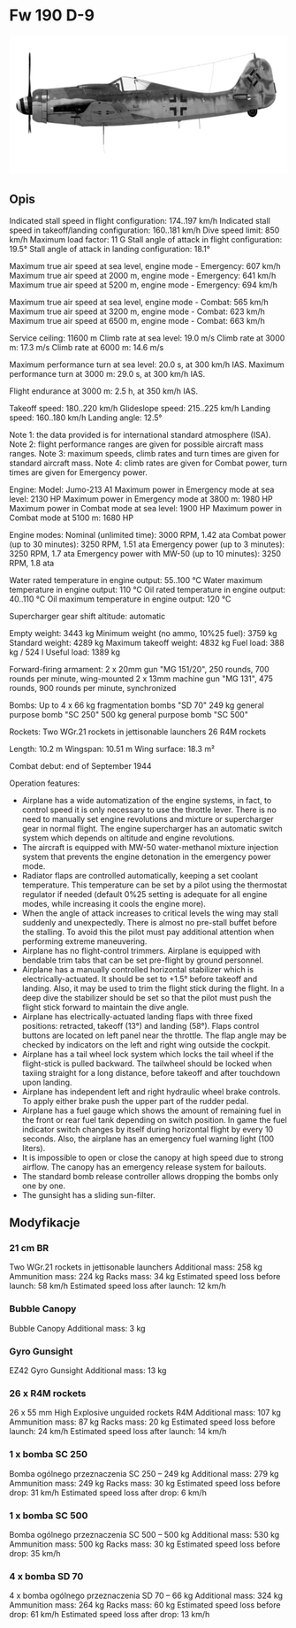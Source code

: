 # Fw 190 D-9

![fw190d9](../images/fw190d9.png)

## Opis

Indicated stall speed in flight configuration: 174..197 km/h
Indicated stall speed in takeoff/landing configuration: 160..181 km/h
Dive speed limit: 850 km/h
Maximum load factor: 11 G
Stall angle of attack in flight configuration: 19.5°
Stall angle of attack in landing configuration: 18.1°

Maximum true air speed at sea level, engine mode - Emergency: 607 km/h
Maximum true air speed at 2000 m, engine mode - Emergency: 641 km/h
Maximum true air speed at 5200 m, engine mode - Emergency: 694 km/h

Maximum true air speed at sea level, engine mode - Combat: 565 km/h
Maximum true air speed at 3200 m, engine mode - Combat: 623 km/h
Maximum true air speed at 6500 m, engine mode - Combat: 663 km/h

Service ceiling: 11600 m
Climb rate at sea level: 19.0 m/s
Climb rate at 3000 m: 17.3 m/s
Climb rate at 6000 m: 14.6 m/s

Maximum performance turn at sea level: 20.0 s, at 300 km/h IAS.
Maximum performance turn at 3000 m: 29.0 s, at 300 km/h IAS.

Flight endurance at 3000 m: 2.5 h, at 350 km/h IAS.

Takeoff speed: 180..220 km/h
Glideslope speed: 215..225 km/h
Landing speed: 160..180 km/h
Landing angle: 12.5°

Note 1: the data provided is for international standard atmosphere (ISA).
Note 2: flight performance ranges are given for possible aircraft mass ranges.
Note 3: maximum speeds, climb rates and turn times are given for standard aircraft mass.
Note 4: climb rates are given for Combat power, turn times are given for Emergency power.

Engine:
Model: Jumo-213 A1
Maximum power in Emergency mode at sea level: 2130 HP
Maximum power in Emergency mode at 3800 m: 1980 HP
Maximum power in Combat mode at sea level: 1900 HP
Maximum power in Combat mode at 5100 m: 1680 HP

Engine modes:
Nominal (unlimited time): 3000 RPM, 1.42 ata
Combat power (up to 30 minutes): 3250 RPM, 1.51 ata
Emergency power (up to 3 minutes): 3250 RPM, 1.7 ata
Emergency power with MW-50 (up to 10 minutes): 3250 RPM, 1.8 ata

Water rated temperature in engine output: 55..100 °C
Water maximum temperature in engine output: 110 °C
Oil rated temperature in engine output: 40..110 °C
Oil maximum temperature in engine output: 120 °C

Supercharger gear shift altitude: automatic

Empty weight: 3443 kg
Minimum weight (no ammo, 10%25 fuel): 3759 kg
Standard weight: 4289 kg
Maximum takeoff weight: 4832 kg
Fuel load: 388 kg / 524 l
Useful load: 1389 kg

Forward-firing armament:
2 x 20mm gun "MG 151/20", 250 rounds, 700 rounds per minute, wing-mounted
2 x 13mm machine gun "MG 131", 475 rounds, 900 rounds per minute, synchronized

Bombs:
Up to 4 x 66 kg fragmentation bombs "SD 70"
249 kg general purpose bomb "SC 250"
500 kg general purpose bomb "SC 500"

Rockets:
Two WGr.21 rockets in jettisonable launchers
26 R4M rockets

Length: 10.2 m
Wingspan: 10.51 m
Wing surface: 18.3 m²

Combat debut: end of September 1944

Operation features:
- Airplane has a wide automatization of the engine systems, in fact, to control speed it is only necessary to use the throttle lever. There is no need to manually set engine revolutions and mixture or supercharger gear in normal flight. The engine supercharger has an automatic switch system which depends on altitude and engine revolutions.
- The aircraft is equipped with MW-50 water-methanol mixture injection system that prevents the engine detonation in the emergency power mode.
- Radiator flaps are controlled automatically, keeping a set coolant temperature. This temperature can be set by a pilot using the thermostat regulator if needed (default 0%25 setting is adequate for all engine modes, while increasing it cools the engine more).
- When the angle of attack increases to critical levels the wing may stall suddenly and unexpectedly. There is almost no pre-stall buffet before the stalling. To avoid this the pilot must pay additional attention when performing extreme maneuvering.
- Airplane has no flight-control trimmers. Airplane is equipped with bendable trim tabs that can be set pre-flight by ground personnel.
- Airplane has a manually controlled horizontal stabilizer which is electrically-actuated. It should be set to +1.5° before takeoff and landing. Also, it may be used to trim the flight stick during the flight. In a deep dive the stabilizer should be set so that the pilot must push the flight stick forward to maintain the dive angle.
- Airplane has electrically-actuated landing flaps with three fixed positions: retracted, takeoff (13°) and landing (58°). Flaps control buttons are located on left panel near the throttle. The flap angle may be checked by indicators on the left and right wing outside the cockpit.
- Airplane has a tail wheel lock system which locks the tail wheel if the flight-stick is pulled backward. The tailwheel should be locked when taxiing straight for a long distance, before takeoff and after touchdown upon landing.
- Airplane has independent left and right hydraulic wheel brake controls. To apply either brake push the upper part of the rudder pedal.
- Airplane has a fuel gauge which shows the amount of remaining fuel in the front or rear fuel tank depending on switch position. In game the fuel indicator switch changes by itself during horizontal flight by every 10 seconds. Also, the airplane has an emergency fuel warning light (100 liters).
- It is impossible to open or close the canopy at high speed due to strong airflow. The canopy has an emergency release system for bailouts.
- The standard bomb release controller allows dropping the bombs only one by one.
- The gunsight has a sliding sun-filter.

## Modyfikacje


### 21 cm BR

Two WGr.21 rockets in jettisonable launchers
Additional mass: 258 kg
Ammunition mass: 224 kg
Racks mass: 34 kg
Estimated speed loss before launch: 58 km/h
Estimated speed loss after launch: 12 km/h


### Bubble Canopy

Bubble Canopy
Additional mass: 3 kg


### Gyro Gunsight

EZ42 Gyro Gunsight
Additional mass: 13 kg


### 26 x R4M rockets

26 x 55 mm High Explosive unguided rockets R4M
Additional mass: 107 kg
Ammunition mass: 87 kg
Racks mass: 20 kg
Estimated speed loss before launch: 24 km/h
Estimated speed loss after launch: 14 km/h﻿


### 1 x bomba SC 250

Bomba ogólnego przeznaczenia SC 250 – 249 kg
Additional mass: 279 kg
Ammunition mass: 249 kg
Racks mass: 30 kg
Estimated speed loss before drop: 31 km/h
Estimated speed loss after drop: 6 km/h﻿


### 1 x bomba SC 500

Bomba ogólnego przeznaczenia SC 500 – 500 kg
Additional mass: 530 kg
Ammunition mass: 500 kg
Racks mass: 30 kg
Estimated speed loss before drop: 35 km/h


### 4 x bomba SD 70

4 x bomba ogólnego przeznaczenia SD 70 – 66 kg
Additional mass: 324 kg
Ammunition mass: 264 kg
Racks mass: 60 kg
Estimated speed loss before drop: 61 km/h
Estimated speed loss after drop: 13 km/h